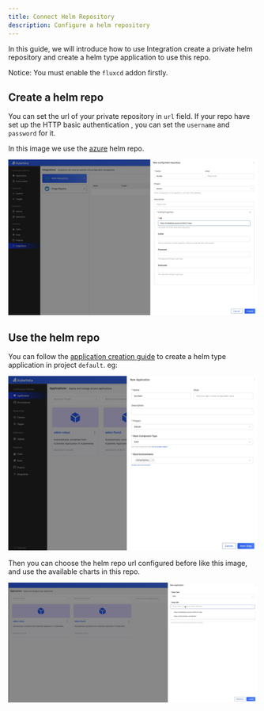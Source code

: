 ```yaml
---
title: Connect Helm Repository
description: Configure a helm repository
---
```


In this guide, we will introduce how to use Integration create a private helm repository and create a helm type application to use this repo.

Notice: You must enable the `fluxcd` addon firstly.

## Create a helm repo

You can set the url of your private repository in `url` field. If your repo have set up the HTTP basic authentication , you can set the `username` and `password` for it.

In this image we use the [azure](https://marketplace.azurecr.io/helm/v1/repo) helm repo.

![config](../../../resources/helm-config.jpg)

## Use the helm repo

You can follow the [application creation guide](../application/create-application) to create a helm type application in project `default`. eg:

![helm-type-app](../../../resources/new-helm-type-app.jpg)

Then you can choose the helm repo url configured before like this image, and use the available charts in this repo.

![helm-app](../../../resources/helm-app.jpg)
